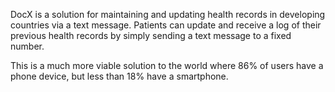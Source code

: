 DocX is a solution for maintaining and updating health records in developing countries via a text message.
Patients can update and receive a log of their previous health records by simply sending a text message to a fixed number.

This is a much more viable solution to the world where 86% of users have a phone device, but less than 18% 
have a smartphone.
